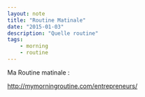 ```yaml
---
layout: note
title: "Routine Matinale"
date: "2015-01-03"
description: "Quelle routine"
tags: 
    - morning
    - routine
---
```


Ma Routine matinale :

http://mymorningroutine.com/entrepreneurs/
